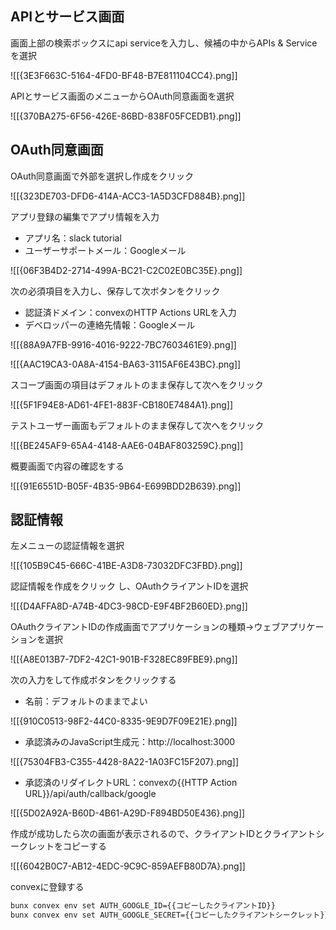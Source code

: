 ## APIとサービス画面

画面上部の検索ボックスにapi serviceを入力し、候補の中からAPIs & Serviceを選択

![[{3E3F663C-5164-4FD0-BF48-B7E811104CC4}.png]]

APIとサービス画面のメニューからOAuth同意画面を選択 

![[{370BA275-6F56-426E-86BD-838F05FCEDB1}.png]]

## OAuth同意画面

OAuth同意画面で外部を選択し作成をクリック

![[{323DE703-DFD6-414A-ACC3-1A5D3CFD884B}.png]]

アプリ登録の編集でアプリ情報を入力 
- アプリ名：slack tutorial
- ユーザーサポートメール：Googleメール

![[{06F3B4D2-2714-499A-BC21-C2C02E0BC35E}.png]]

次の必須項目を入力し、保存して次ボタンをクリック
- 認証済ドメイン：convexのHTTP Actions URLを入力 
- デベロッパーの連絡先情報：Googleメール 

![[{88A9A7FB-9916-4016-9222-7BC7603461E9}.png]]

![[{AAC19CA3-0A8A-4154-BA63-3115AF6E43BC}.png]]

スコープ画面の項目はデフォルトのまま保存して次へをクリック 

![[{5F1F94E8-AD61-4FE1-883F-CB180E7484A1}.png]]

テストユーザー画面もデフォルトのまま保存して次へをクリック 

![[{BE245AF9-65A4-4148-AAE6-04BAF803259C}.png]]

概要画面で内容の確認をする

![[{91E6551D-B05F-4B35-9B64-E699BDD2B639}.png]]

## 認証情報

左メニューの認証情報を選択

![[{105B9C45-666C-41BE-A3D8-73032DFC3FBD}.png]]

認証情報を作成をクリック し、OAuthクライアントIDを選択 

![[{D4AFFA8D-A74B-4DC3-98CD-E9F4BF2B60ED}.png]]

OAuthクライアントIDの作成画面でアプリケーションの種類→ウェブアプリケーションを選択 

![[{A8E013B7-7DF2-42C1-901B-F328EC89FBE9}.png]]

次の入力をして作成ボタンをクリックする

- 名前：デフォルトのままでよい

![[{910C0513-98F2-44C0-8335-9E9D7F09E21E}.png]]

- 承認済みのJavaScript生成元：http://localhost:3000

![[{75304FB3-C355-4428-8A22-1A03FC15F207}.png]]

- 承認済のリダイレクトURL：convexの{{HTTP Action URL}}/api/auth/callback/google

![[{5D02A92A-B60D-4B61-A29D-F894BD50E436}.png]]

作成が成功したら次の画面が表示されるので、クライアントIDとクライアントシークレットをコピーする

![[{6042B0C7-AB12-4EDC-9C9C-859AEFB80D7A}.png]]

convexに登録する

```bash
bunx convex env set AUTH_GOOGLE_ID={{コピーしたクライアントID}}
bunx convex env set AUTH_GOOGLE_SECRET={{コピーしたクライアントシークレット}}
```

